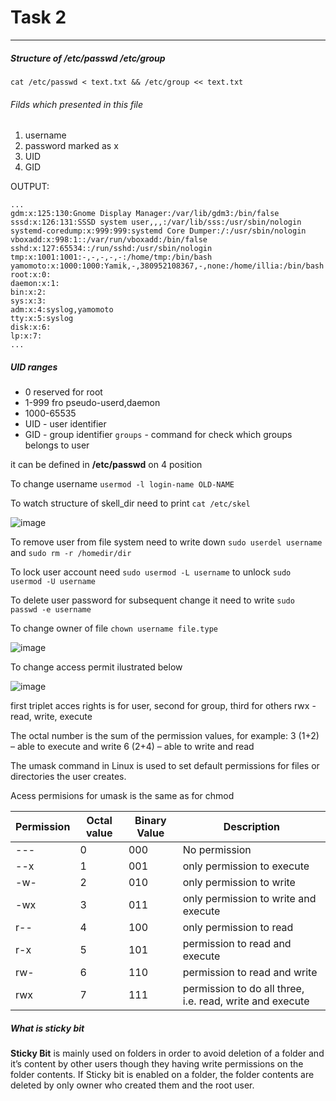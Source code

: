 # Task 2
---
##### Structure of /etc/passwd /etc/group
`cat /etc/passwd < text.txt && /etc/group << text.txt`

###### Filds which presented in this file
 1. username
 1. password marked as x
 1. UID
 1. GID
 
OUTPUT:
```
...
gdm:x:125:130:Gnome Display Manager:/var/lib/gdm3:/bin/false
sssd:x:126:131:SSSD system user,,,:/var/lib/sss:/usr/sbin/nologin
systemd-coredump:x:999:999:systemd Core Dumper:/:/usr/sbin/nologin
vboxadd:x:998:1::/var/run/vboxadd:/bin/false
sshd:x:127:65534::/run/sshd:/usr/sbin/nologin
tmp:x:1001:1001:-,-,-,-,-:/home/tmp:/bin/bash
yamomoto:x:1000:1000:Yamik,-,380952108367,-,none:/home/illia:/bin/bash
root:x:0:
daemon:x:1:
bin:x:2:
sys:x:3:
adm:x:4:syslog,yamomoto
tty:x:5:syslog
disk:x:6:
lp:x:7:
...
```

##### UID ranges
- 0 reserved for root
- 1-999 fro pseudo-userd,daemon
- 1000-65535 
- UID - user identifier
- GID - group identifier
 `groups` - command for check which groups belongs to user
 
 it can be defined in **/etc/passwd** on 4 position
 
 To change username `usermod -l login-name OLD-NAME`

To watch structure of skell_dir need to print `cat /etc/skel`

![image](https://user-images.githubusercontent.com/98917290/161426890-5137ef91-766c-4e8f-a09d-070e85af01ec.png)


To remove user from file system need to write down `sudo userdel username` and `sudo rm -r /homedir/dir`

To lock user account need `sudo usermod -L username` to unlock `sudo usermod -U username`

To delete user password for subsequent change it need to write `sudo passwd -e username`

To change owner of file `chown username file.type`

![image](https://user-images.githubusercontent.com/98917290/161643108-00ecc174-7422-4da0-b561-af94582b7f29.png)

To change access permit ilustrated below

![image](https://user-images.githubusercontent.com/98917290/161426854-2eea4dcc-5c59-40bb-81be-f8e646589462.png)

first triplet acces rights is for user, second for group, third for others 
rwx - read, write, execute

The octal number is the sum of the permission values, for example:
3 (1+2) – able to execute and write
6 (2+4) – able to write and read

The umask command in Linux is used to set default permissions for files or directories the user creates.

Acess permisions for umask is the same as for chmod

| Permission | Octal value | Binary Value | Description                                              |
|------------|-------------|--------------|----------------------------------------------------------|
| ---        | 0           | 000          | No permission                                            |
| --x        | 1           | 001          | only permission to execute                               |
| -w-        | 2           | 010          | only permission to write                                 |
| -wx        | 3           | 011          | only permission to write and execute                     |
| r--        | 4           | 100          | only permission to read                                  |
| r-x        | 5           | 101          | permission to read and execute                           |
| rw-        | 6           | 110          | permission to read and write                             |
| rwx        | 7           | 111          | permission to do all three, i.e. read, write and execute |

##### What is sticky bit
**Sticky Bit** is mainly used on folders in order to avoid deletion of a folder and it’s content by other users though they having write permissions on the folder contents. If Sticky bit is enabled on a folder, the folder contents are deleted by only owner who created them and the root user.
